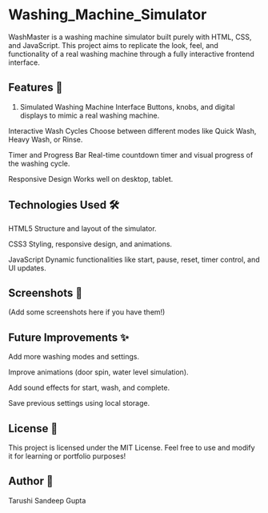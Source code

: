 # Washing_Machine_Simulator
WashMaster is a washing machine simulator built purely with HTML, CSS, and JavaScript.
This project aims to replicate the look, feel, and functionality of a real washing machine through a fully interactive frontend interface.

## Features 🌟
1. Simulated Washing Machine Interface
Buttons, knobs, and digital displays to mimic a real washing machine.

Interactive Wash Cycles
Choose between different modes like Quick Wash, Heavy Wash, or Rinse.

Timer and Progress Bar
Real-time countdown timer and visual progress of the washing cycle.

Responsive Design
Works well on desktop, tablet.

## Technologies Used 🛠️
HTML5
Structure and layout of the simulator.

CSS3
Styling, responsive design, and animations.

JavaScript 
Dynamic functionalities like start, pause, reset, timer control, and UI updates.

## Screenshots 📸
(Add some screenshots here if you have them!)

## Future Improvements ✨
Add more washing modes and settings.

Improve animations (door spin, water level simulation).

Add sound effects for start, wash, and complete.

Save previous settings using local storage.

## License 📜
This project is licensed under the MIT License.
Feel free to use and modify it for learning or portfolio purposes!

## Author 👤
Tarushi Sandeep Gupta



